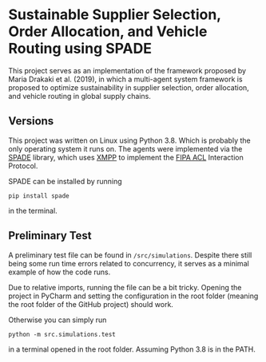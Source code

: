 # Sustainable Supplier Selection, Order Allocation, and Vehicle Routing using SPADE

This project serves as an implementation of the framework proposed by Maria Drakaki et al. (2019), in which a multi-agent system framework is proposed to optimize sustainability in supplier selection, order allocation, and vehicle routing in global supply chains.



## Versions

This project was written on Linux using Python 3.8. Which is probably the only operating system it runs on.
The agents were implemented via the [SPADE](https://spade-mas.readthedocs.io/en/latest/readme.html) library, which uses [XMPP](https://xmpp.org/) to implement the [FIPA ACL](http://www.fipa.org/repository/aclspecs.html) Interaction Protocol.

SPADE can be installed by running

```
pip install spade
```

in the terminal.



## Preliminary Test

A preliminary test file can be found in `/src/simulations`. Despite there still being some run time errors related to concurrency, it serves as a minimal example of how the code runs.

Due to relative imports, running the file can be a bit tricky. Opening the project in PyCharm and setting the configuration in the root folder (meaning the root folder of the GitHub project) should work.

Otherwise you can simply run

```
python -m src.simulations.test
```

in a terminal opened in the root folder. Assuming Python 3.8 is in the PATH.

